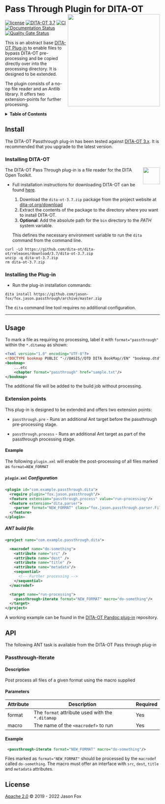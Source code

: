 # Pass Through Plugin for DITA-OT [<img src="https://jason-fox.github.io/fox.jason.passthrough/passthrough.png" align="right" width="300">](http://passthroughdita-ot.rtfd.io/)

[![license](https://img.shields.io/github/license/jason-fox/fox.jason.passthrough.svg)](http://www.apache.org/licenses/LICENSE-2.0)
[![DITA-OT 3.7](https://img.shields.io/badge/DITA--OT-3.7-blue.svg)](http://www.dita-ot.org/3.7)
[![CI](https://github.com/jason-fox/fox.jason.passthrough/workflows/CI/badge.svg)](https://github.com/jason-fox/fox.jason.passthrough/actions?query=workflow%3ACI)
[![Documentation Status](https://readthedocs.org/projects/passthroughdita-ot/badge/?version=latest)](https://passthroughdita-ot.readthedocs.io/en/latest/?badge=latest)
[![Quality Gate Status](https://sonarcloud.io/api/project_badges/measure?project=fox.jason.passthrough&metric=alert_status)](https://sonarcloud.io/dashboard?id=fox.jason.passthrough)

This is an abstract base [DITA-OT Plug-in](https://www.dita-ot.org/plugins) to enable files to bypass DITA-OT
pre-processing and be copied directly over into the processing directory. It is designed to be extended.

The plugin consists of a no-op file reader and an Antlib library. It offers two extension-points for further processing.

<details>
<summary><strong>Table of Contents</strong></summary>

-   [Install](#install)
    -   [Installing DITA-OT](#installing-dita-ot)
    -   [Installing the Plug-in](#installing-the-plug-in)
-   [Usage](#usage)
    -   [Extension points](#extension-points)
        -   [Example](#example)
-   [API](#api)
    -   [Passthrough-Iterate](#passthrough-iterate)
-   [License](#license)

</details>

## Install

The DITA-OT Passthrough plug-in has been tested against [DITA-OT 3.x](http://www.dita-ot.org/download). It is
recommended that you upgrade to the latest version.

### Installing DITA-OT

<a href="https://www.dita-ot.org"><img src="https://www.dita-ot.org/images/dita-ot-logo.svg" align="right" height="55"></a>

The DITA-OT Pass Through plug-in is a file reader for the DITA Open Toolkit.

-   Full installation instructions for downloading DITA-OT can be found
    [here](https://www.dita-ot.org/3.7/topics/installing-client.html).

    1.  Download the `dita-ot-3.7.zip` package from the project website at
        [dita-ot.org/download](https://www.dita-ot.org/download)
    2.  Extract the contents of the package to the directory where you want to install DITA-OT.
    3.  **Optional**: Add the absolute path for the `bin` directory to the _PATH_ system variable.

    This defines the necessary environment variable to run the `dita` command from the command line.

```console
curl -LO https://github.com/dita-ot/dita-ot/releases/download/3.7/dita-ot-3.7.zip
unzip -q dita-ot-3.7.zip
rm dita-ot-3.7.zip
```

### Installing the Plug-in

-   Run the plug-in installation commands:

```console
dita install https://github.com/jason-fox/fox.jason.passthrough/archive/master.zip
```

The `dita` command line tool requires no additional configuration.

---

## Usage

To mark a file as requiring no processing, label it with `format="passthrough"` within the `*.ditamap` as shown:

```xml
<?xml version="1.0" encoding="UTF-8"?>
<!DOCTYPE bookmap PUBLIC "-//OASIS//DTD DITA BookMap//EN" "bookmap.dtd">
<bookmap>
    ...etc
    <chapter format="passthrough" href="sample.txt"/>
</bookmap>
```

The additional file will be added to the build job without processing.

### Extension points

This plug-in is designed to be extended and offers two extension points:

-   `passthrough.pre` - Runs an additional Ant target before the passthrough pre-processing stage.

-   `passthrough.process` - Runs an additional Ant target as part of the passthrough processing stage.

#### Example

The following `plugin.xml` will enable the post-processing of all files marked as `format=NEW_FORMAT`

##### `plugin.xml` Configuration

```xml
<plugin id="com.example.passthrough.dita">
  <require plugin="fox.jason.passthrough"/>
  <feature extension="passthrough.process" value="run-processing"/>
  <feature extension="dita.parser">
    <parser format="NEW_FORMAT" class="fox.jason.passthrough.parser.FileReader"/>
  </feature>
</plugin>
```

##### ANT build file

```xml
<project name="com.example.passthrough.dita">

  <macrodef name="do-something">
    <attribute name="src" />
    <attribute name="dest" />
    <attribute name="title" />
    <attribute name="metadata"/>
    <sequential>
      <!-- Further processing -->
    </sequential>
  </macrodef>

  <target name="run-processing">
    <passthrough-iterate format="NEW_FORMAT" macro="do-something"/>
  </target>
</project>
```

A working example can be found in the [DITA-OT Pandoc plug-in](https://github.com/jason-fox/fox.jason.pandoc)
repository.

## API

The following ANT task is available from the DITA-OT Pass through plug-in

### Passthrough-Iterate

#### Description

Post process all files of a given format using the macro supplied

#### Parameters

| Attribute | Description                                      | Required |
| --------- | ------------------------------------------------ | -------- |
| format    | The `format` attribute used with the `*.ditamap` | Yes      |
| macro     | The name of the `<macrodef>` to run              | Yes      |

#### Example

```xml
 <passthrough-iterate format="NEW_FORMAT" macro="do-something"/>
```

Files marked as `format="NEW_FORMAT"` should be processed by the `macrodef` called `do-something`. The macro must offer
an interface with `src`, `dest`, `title` and `metadata` attributes.

## License

[Apache 2.0](LICENSE) © 2019 - 2022 Jason Fox
